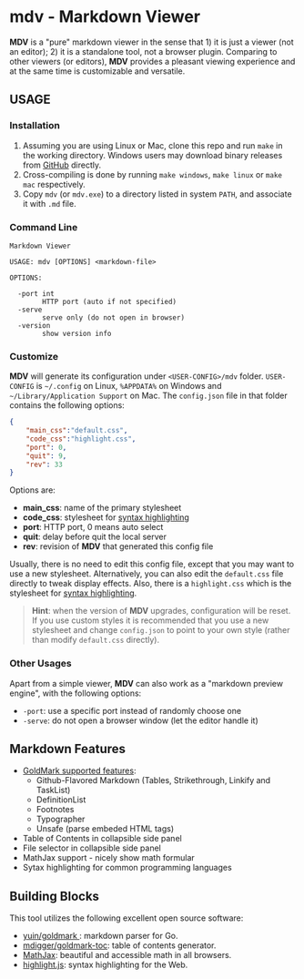 # mdv - Markdown Viewer

**MDV** is a "pure" markdown viewer in the sense that 1) it is just a viewer (not an editor); 2) it is a standalone tool, not a browser plugin. Comparing to other viewers (or editors), **MDV** provides a pleasant viewing experience and at the same time is customizable and versatile.

## USAGE

### Installation

1. Assuming you are using Linux or Mac, clone this repo and run `make` in the working directory. Windows users may download binary releases from [GitHub](https://github.com/xrfang/mdv/releases/) directly.
2. Cross-compiling is done by running `make windows`, `make linux` or `make mac` respectively.  
3. Copy `mdv` (or `mdv.exe`) to a directory listed in system `PATH`, and associate it with `.md` file.

### Command Line

```none
Markdown Viewer

USAGE: mdv [OPTIONS] <markdown-file>

OPTIONS:

  -port int
    	HTTP port (auto if not specified)
  -serve
    	serve only (do not open in browser)
  -version
    	show version info
```

### Customize

**MDV** will generate its configuration under `<USER-CONFIG>/mdv` folder. `USER-CONFIG` is `~/.config` on Linux, `%APPDATA%` on Windows and `~/Library/Application Support` on Mac.  The `config.json` file in that folder contains the following options:

```json
{
    "main_css":"default.css",
    "code_css":"highlight.css",
    "port": 0,
    "quit": 9,
    "rev": 33
}
```

Options are:

* **main_css**: name of the primary stylesheet
* **code_css**: stylesheet for [syntax highlighting](https://highlightjs.org/)
* **port**: HTTP port, 0 means auto select
* **quit**: delay before quit the local server
* **rev**: revision of **MDV** that generated this config file

Usually, there is no need to edit this config file, except that you may want to use a new stylesheet. Alternatively, you can also edit the `default.css` file directly to tweak display effects. Also, there is a `highlight.css` which is the stylesheet for [syntax highlighting](https://highlightjs.org/).

> **Hint**: when the version of **MDV** upgrades, configuration will be reset.  If
> you use custom styles it is recommended that you use a new stylesheet and change
> `config.json` to point to your own style (rather than modify `default.css` directly).

### Other Usages

Apart from a simple viewer, **MDV** can also work as a "markdown preview engine", with the following options:

* `-port`: use a specific port instead of randomly choose one
* `-serve`: do not open a browser window (let the editor handle it)

## Markdown Features

* [GoldMark supported features](https://github.com/yuin/goldmark):
  * Github-Flavored Markdown (Tables, Strikethrough, Linkify and TaskList)
  * DefinitionList
  * Footnotes
  * Typographer
  * Unsafe (parse embeded HTML tags)
* Table of Contents in collapsible side panel
* File selector in collapsible side panel
* MathJax support - nicely show math formular
* Sytax highlighting for common programming languages

## Building Blocks

This tool utilizes the following excellent open source software:

* [yuin/goldmark ](https://github.com/yuin/goldmark): markdown parser for Go.
* [mdigger/goldmark-toc](https://github.com/mdigger/goldmark-toc): table of contents generator.
* [MathJax](https://www.mathjax.org/): beautiful and accessible math in all browsers. 
* [highlight.js](https://highlightjs.org/): syntax highlighting for the Web.
